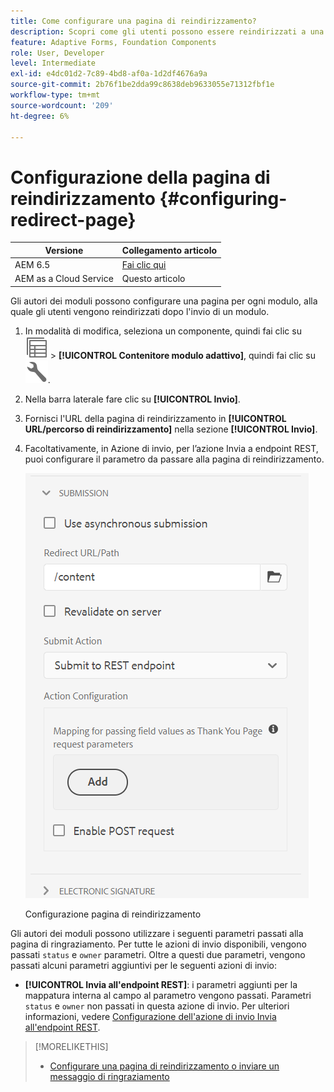 ```yaml
---
title: Come configurare una pagina di reindirizzamento?
description: Scopri come gli utenti possono essere reindirizzati a una pagina web che gli autori dei moduli possono configurare durante la creazione del modulo.
feature: Adaptive Forms, Foundation Components
role: User, Developer
level: Intermediate
exl-id: e4dc01d2-7c89-4bd8-af0a-1d2df4676a9a
source-git-commit: 2b76f1be2dda99c8638deb9633055e71312fbf1e
workflow-type: tm+mt
source-wordcount: '209'
ht-degree: 6%

---
```


# Configurazione della pagina di reindirizzamento {#configuring-redirect-page}

| Versione | Collegamento articolo |
| -------- | ---------------------------- |
| AEM 6.5 | [Fai clic qui](https://experienceleague.adobe.com/docs/experience-manager-65/forms/adaptive-forms-basic-authoring/configuring-redirect-page.html?lang=it) |
| AEM as a Cloud Service | Questo articolo |

Gli autori dei moduli possono configurare una pagina per ogni modulo, alla quale gli utenti vengono reindirizzati dopo l&#39;invio di un modulo.

1. In modalità di modifica, seleziona un componente, quindi fai clic su ![livello campo](assets/select_parent_icon.svg) > **[!UICONTROL Contenitore modulo adattivo]**, quindi fai clic su ![cmppr](assets/configure-icon.svg).

1. Nella barra laterale fare clic su **[!UICONTROL Invio]**.

1. Fornisci l&#39;URL della pagina di reindirizzamento in **[!UICONTROL URL/percorso di reindirizzamento]** nella sezione **[!UICONTROL Invio]**.
1. Facoltativamente, in Azione di invio, per l’azione Invia a endpoint REST, puoi configurare il parametro da passare alla pagina di reindirizzamento.

   ![Configurazione pagina di reindirizzamento](assets/redirect-url.png)

   Configurazione pagina di reindirizzamento

Gli autori dei moduli possono utilizzare i seguenti parametri passati alla pagina di ringraziamento. Per tutte le azioni di invio disponibili, vengono passati `status` e `owner` parametri. Oltre a questi due parametri, vengono passati alcuni parametri aggiuntivi per le seguenti azioni di invio:

* **[!UICONTROL Invia all&#39;endpoint REST]**: i parametri aggiunti per la mappatura interna al campo al parametro vengono passati. Parametri `status` e `owner` non passati in questa azione di invio. Per ulteriori informazioni, vedere [Configurazione dell&#39;azione di invio Invia all&#39;endpoint REST](configuring-submit-actions.md).

>[!MORELIKETHIS]
>
>* [Configurare una pagina di reindirizzamento o inviare un messaggio di ringraziamento](/help/forms/configure-redirect-page-or-thank-you-message.md)
